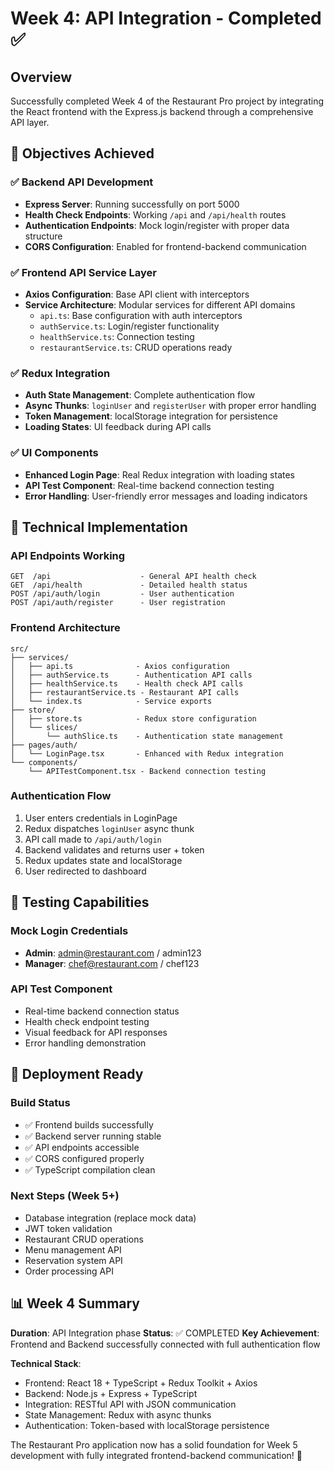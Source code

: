 # Week 4: API Integration - Completed ✅

## Overview
Successfully completed Week 4 of the Restaurant Pro project by integrating the React frontend with the Express.js backend through a comprehensive API layer.

## 🎯 Objectives Achieved

### ✅ Backend API Development
- **Express Server**: Running successfully on port 5000
- **Health Check Endpoints**: Working `/api` and `/api/health` routes
- **Authentication Endpoints**: Mock login/register with proper data structure
- **CORS Configuration**: Enabled for frontend-backend communication

### ✅ Frontend API Service Layer
- **Axios Configuration**: Base API client with interceptors
- **Service Architecture**: Modular services for different API domains
  - `api.ts`: Base configuration with auth interceptors
  - `authService.ts`: Login/register functionality
  - `healthService.ts`: Connection testing
  - `restaurantService.ts`: CRUD operations ready

### ✅ Redux Integration
- **Auth State Management**: Complete authentication flow
- **Async Thunks**: `loginUser` and `registerUser` with proper error handling
- **Token Management**: localStorage integration for persistence
- **Loading States**: UI feedback during API calls

### ✅ UI Components
- **Enhanced Login Page**: Real Redux integration with loading states
- **API Test Component**: Real-time backend connection testing
- **Error Handling**: User-friendly error messages and loading indicators

## 🔧 Technical Implementation

### API Endpoints Working
```
GET  /api                    - General API health check
GET  /api/health             - Detailed health status
POST /api/auth/login         - User authentication
POST /api/auth/register      - User registration
```

### Frontend Architecture
```
src/
├── services/
│   ├── api.ts              - Axios configuration
│   ├── authService.ts      - Authentication API calls
│   ├── healthService.ts    - Health check API calls
│   ├── restaurantService.ts - Restaurant API calls
│   └── index.ts            - Service exports
├── store/
│   ├── store.ts            - Redux store configuration
│   └── slices/
│       └── authSlice.ts    - Authentication state management
├── pages/auth/
│   └── LoginPage.tsx       - Enhanced with Redux integration
└── components/
    └── APITestComponent.tsx - Backend connection testing
```

### Authentication Flow
1. User enters credentials in LoginPage
2. Redux dispatches `loginUser` async thunk
3. API call made to `/api/auth/login`
4. Backend validates and returns user + token
5. Redux updates state and localStorage
6. User redirected to dashboard

## 🧪 Testing Capabilities

### Mock Login Credentials
- **Admin**: admin@restaurant.com / admin123
- **Manager**: chef@restaurant.com / chef123

### API Test Component
- Real-time backend connection status
- Health check endpoint testing
- Visual feedback for API responses
- Error handling demonstration

## 🚀 Deployment Ready

### Build Status
- ✅ Frontend builds successfully
- ✅ Backend server running stable
- ✅ API endpoints accessible
- ✅ CORS configured properly
- ✅ TypeScript compilation clean

### Next Steps (Week 5+)
- Database integration (replace mock data)
- JWT token validation
- Restaurant CRUD operations
- Menu management API
- Reservation system API
- Order processing API

## 📊 Week 4 Summary

**Duration**: API Integration phase
**Status**: ✅ COMPLETED
**Key Achievement**: Frontend and Backend successfully connected with full authentication flow

**Technical Stack**:
- Frontend: React 18 + TypeScript + Redux Toolkit + Axios
- Backend: Node.js + Express + TypeScript
- Integration: RESTful API with JSON communication
- State Management: Redux with async thunks
- Authentication: Token-based with localStorage persistence

The Restaurant Pro application now has a solid foundation for Week 5 development with fully integrated frontend-backend communication! 🎉